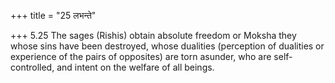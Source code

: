 +++
title = "25 लभन्ते"

+++
5.25 The sages (Rishis) obtain absolute freedom or Moksha they whose
sins have been destroyed, whose dualities (perception of dualities or
experience of the pairs of opposites) are torn asunder, who are
self-controlled, and intent on the welfare of all beings.
